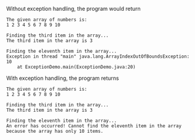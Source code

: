 Without exception handling, the program would return

```
The given array of numbers is: 
1 2 3 4 5 6 7 8 9 10 

Finding the third item in the array...
The third item in the array is 3

Finding the eleventh item in the array...
Exception in thread "main" java.lang.ArrayIndexOutOfBoundsException: 10
	at ExceptionDemo.main(ExceptionDemo.java:20)
```

With exception handling, the program returns

```
The given array of numbers is: 
1 2 3 4 5 6 7 8 9 10 

Finding the third item in the array...
The third item in the array is 3

Finding the eleventh item in the array...
An error has occurred! Cannot find the eleventh item in the array because the array has only 10 items.
```
